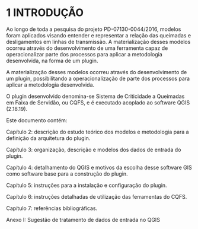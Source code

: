 # 1     INTRODUÇÃO

Ao longo de toda a pesquisa do projeto PD-07130-0044/2016, modelos foram aplicados visando entender e representar a relação das queimadas e desligamentos em linhas de transmissão. A materialização desses modelos ocorreu através do desenvolvimento de uma ferramenta capaz de operacionalizar parte dos processos para aplicar a metodologia desenvolvida, na forma de um plugin.

A materialização desses modelos ocorreu através do desenvolvimento de um plugin, possibilitando a operacionalização de parte dos processos para aplicar a metodologia desenvolvida.

O plugin desenvolvido denomina-se Sistema de Criticidade a Queimadas em Faixa de Servidão, ou CQFS, e é executado acoplado ao software QGIS (2.18.19).

Este documento contém:

Capítulo 2: descrição do estudo teórico dos modelos e metodologia para a definição da arquitetura do plugin.

Capítulo 3: organização, descrição e modelos dos dados de entrada do plugin. 

Capítulo 4: detalhamento do QGIS e motivos da escolha desse software GIS como software base para a construção do plugin.

Capítulo 5: instruções para a instalação e configuração do plugin.

Capítulo 6: instruções detalhadas de utilização das ferramentas do CQFS.

Capítulo 7: referências bibliográficas.

Anexo I: Sugestão de tratamento de dados de entrada no QGIS